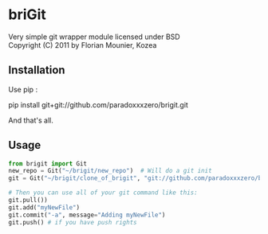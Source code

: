 briGit
======

Very simple git wrapper module licensed under BSD    
Copyright (C) 2011 by Florian Mounier, Kozea


Installation
------------

Use pip :

pip install git+git://github.com/paradoxxxzero/brigit.git

And that's all.


Usage
-----

```python
from brigit import Git
new_repo = Git("~/brigit/new_repo")  # Will do a git init
git = Git("~/brigit/clone_of_brigit", "git://github.com/paradoxxxzero/brigit.git", quiet=False)  # Will do a git clone git://github.com/paradoxxxzero/brigit.git

# Then you can use all of your git command like this:
git.pull())
git.add("myNewFile")
git.commit("-a", message="Adding myNewFile")
git.push() # if you have push rights
```
